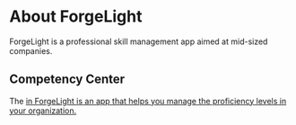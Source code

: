 # About ForgeLight

ForgeLight is a professional skill management app aimed at mid-sized companies.

## Competency Center

The <a href="Competency-Center.md"/> in ForgeLight is an app that helps you manage the proficiency levels in your organization. 